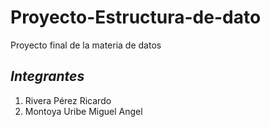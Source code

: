 # Proyecto-Estructura-de-dato
Proyecto final de la materia de datos
## *Integrantes*
1. Rivera Pérez Ricardo
2. Montoya Uribe Miguel Angel
